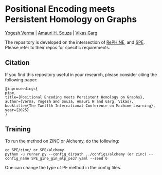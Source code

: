 # Positional Encoding meets Persistent Homology on Graphs

 [Yogesh Verma](https://yoverma.github.io/yoerma.github.io/) | [Amauri H. Souza](https://www.amauriholanda.org)  |  [Vikas Garg](https://www.mit.edu/~vgarg/)

The repository is developed on the intersection of [RePHINE](https://github.com/Aalto-QuML/RePHINE), and [SPE](https://github.com/Graph-COM/SPE). Please refer to their repos for specific requirements.


## Citation
If you find this repository useful in your research, please consider citing the following paper:
 ```
@inproceedings{
pipe,
title={Positional Encoding meets Persistent Homology on Graphs},
author={Verma, Yogesh and Souza, Amauri H and Garg, Vikas},
booktitle={The Twelfth International Conference on Machine Learning},
year={2025}
}
```

## Training

To run the method on ZINC or Alchemy, do the following:

```
cd SPE/zinc/ or SPE/alchemy
python -u runner.py --config_dirpath ../configs/alchemy (or zinc) --config_name SPE_gine_gin_mlp_pe37.yaml --seed 0
```

One can change the type of PE method in the config files.
